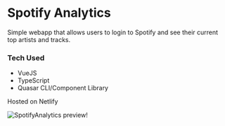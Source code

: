 # Spotify Analytics

Simple webapp that allows users to login to Spotify and see their current top artists and tracks.

### Tech Used
- VueJS
- TypeScript
- Quasar CLI/Component Library

Hosted on Netlify

![SpotifyAnalytics preview!](https://i.imgur.com/ATeWPG6.jpg)
